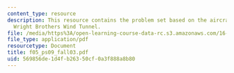 ```yaml
---
content_type: resource
description: This resource contains the problem set based on the aircraft and the
  Wright Brothers Wind Tunnel.
file: /media/https%3A/open-learning-course-data-rc.s3.amazonaws.com/16-01-unified-engineering-i-ii-iii-iv-fall-2005-spring-2006/569856de1d4fb26350cf0a3f888a8b80_f05_ps09_fall03.pdf
file_type: application/pdf
resourcetype: Document
title: f05_ps09_fall03.pdf
uid: 569856de-1d4f-b263-50cf-0a3f888a8b80
---
```

